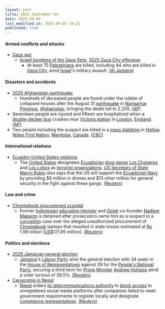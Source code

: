 ```yaml
---
layout: post
title: 2025 September 04
date: 2025-09-04
last_modified_at: 2025-09-04 19:21
published: true
---
```



#### Armed conflicts and attacks

* [Gaza war](https://en.wikipedia.org/wiki/Gaza_war "Gaza war")
  * [Israeli bombing of the Gaza Strip](https://en.wikipedia.org/wiki/Israeli_bombing_of_the_Gaza_Strip "Israeli bombing of the Gaza Strip"), [2025 Gaza City offensive](https://en.wikipedia.org/wiki/2025_Gaza_City_offensive "2025 Gaza City offensive")
    * At least 75 [Palestinians](https://en.wikipedia.org/wiki/Palestinians "Palestinians") are killed, including 44 who are killed in [Gaza City](https://en.wikipedia.org/wiki/Gaza_City "Gaza City"), amid [Israel](https://en.wikipedia.org/wiki/Israel "Israel")'s military assault. [(Al Jazeera)](https://www.aljazeera.com/news/liveblog/2025/9/4/live-hamas-says-ready-for-truce-deal-as-israel-pounds-gaza-city-overnight)

#### Disasters and accidents

* [2025 Afghanistan earthquake](https://en.wikipedia.org/wiki/2025_Afghanistan_earthquake "2025 Afghanistan earthquake")
  * Hundreds of deceased people are found under the rubble of collapsed houses after the August 31 [earthquake](https://en.wikipedia.org/wiki/Earthquake "Earthquake") in [Nangarhar Province](https://en.wikipedia.org/wiki/Nangarhar_Province "Nangarhar Province"), [Afghanistan](https://en.wikipedia.org/wiki/Afghanistan "Afghanistan"), bringing the death toll to 2,205. [(AP)](https://apnews.com/article/afghanistan-earthquake-deaths-50fe948763c786f36780267a8a7e9afc)
* Seventeen people are injured and fifteen are hospitalized when a [double-decker bus](https://en.wikipedia.org/wiki/Double-decker_bus "Double-decker bus") crashes near [Victoria station](https://en.wikipedia.org/wiki/London_Victoria_station "London Victoria station") in [London](https://en.wikipedia.org/wiki/London "London"), [England](https://en.wikipedia.org/wiki/England "England"). [(AP)](https://apnews.com/article/london-bus-crash-victoria-station-injuries-275007304c62eff0d57cba27d45ab9d4)
* Two people including the suspect are killed in a [mass stabbing](https://en.wikipedia.org/wiki/Mass_stabbing "Mass stabbing") in [Hollow Water First Nation](https://en.wikipedia.org/wiki/Hollow_Water_First_Nation "Hollow Water First Nation"), [Manitoba](https://en.wikipedia.org/wiki/Manitoba "Manitoba"), [Canada](https://en.wikipedia.org/wiki/Canada "Canada"). [(CBC)](https://www.cbc.ca/news/canada/manitoba/hollow-water-first-nation-serious-incident-rcmp-1.7624882)

#### International relations

* [Ecuador–United States relations](https://en.wikipedia.org/wiki/Ecuador%E2%80%93United_States_relations "Ecuador–United States relations")
  * The [United States](https://en.wikipedia.org/wiki/United_States "United States") designates [Ecuadorian](https://en.wikipedia.org/wiki/Ecuador "Ecuador") [drug gangs](https://en.wikipedia.org/wiki/Drug_cartel "Drug cartel") [Los Choneros](https://en.wikipedia.org/wiki/Los_Choneros "Los Choneros") and [Los Lobos](https://en.wikipedia.org/wiki/Los_Lobos_%28gang%29 "Los Lobos (gang)") as [terrorist organizations](https://en.wikipedia.org/wiki/Terrorist_organizations "Terrorist organizations"). [US Secretary of State](https://en.wikipedia.org/wiki/United_States_Secretary_of_State "United States Secretary of State") [Marco Rubio](https://en.wikipedia.org/wiki/Marco_Rubio "Marco Rubio") also says that the US will support the [Ecuadorian Navy](https://en.wikipedia.org/wiki/Ecuadorian_Navy "Ecuadorian Navy") by providing $6 million in drones and $13 other million for general security in the fight against these gangs. [(Reuters)](https://www.reuters.com/world/americas/us-designates-ecuador-gangs-terrorist-organizations-2025-09-04/)

#### Law and crime

* [Chromebook procurement scandal](https://en.wikipedia.org/wiki/Chromebook_procurement_scandal "Chromebook procurement scandal")
  * Former [Indonesian](https://en.wikipedia.org/wiki/Indonesia "Indonesia") [education minister](https://en.wikipedia.org/wiki/Ministry_of_Education%2C_Culture%2C_Research%2C_and_Technology "Ministry of Education, Culture, Research, and Technology") and [Gojek](https://en.wikipedia.org/wiki/Gojek "Gojek") co-founder [Nadiem Makarim](https://en.wikipedia.org/wiki/Nadiem_Makarim "Nadiem Makarim") is detained after prosecutors name him as a suspect in a [corruption](https://en.wikipedia.org/wiki/Corruption_in_Indonesia "Corruption in Indonesia") case over the alleged unauthorized procurement of [Chromebook](https://en.wikipedia.org/wiki/Chromebook "Chromebook") laptops that resulted in state losses estimated at [Rp](https://en.wikipedia.org/wiki/Indonesian_rupiah "Indonesian rupiah") 1.98 trillion ([US$](https://en.wikipedia.org/wiki/United_States_dollar "United States dollar")121.85 million). [(Reuters)](https://www.reuters.com/sustainability/indonesia-detains-former-minister-gojek-founder-suspect-graft-case-2025-09-04/)

#### Politics and elections

* [2025 Jamaican general election](https://en.wikipedia.org/wiki/2025_Jamaican_general_election "2025 Jamaican general election")
  * [Jamaica](https://en.wikipedia.org/wiki/Jamaica "Jamaica")'s [Labour Party](https://en.wikipedia.org/wiki/Jamaica_Labour_Party "Jamaica Labour Party") wins the general election with 34 seats in the [House of Representatives](https://en.wikipedia.org/wiki/Parliament_of_Jamaica "Parliament of Jamaica") against 29 for the [People's National Party](https://en.wikipedia.org/wiki/People%27s_National_Party "People's National Party"), securing a third term for [Prime Minister](https://en.wikipedia.org/wiki/Prime_Minister_of_Jamaica "Prime Minister of Jamaica") [Andrew Holness](https://en.wikipedia.org/wiki/Andrew_Holness "Andrew Holness") amid a voter turnout of 39.5%. [(Reuters)](https://www.reuters.com/world/americas/jamaicas-labour-party-wins-third-term-promising-tax-cuts-2025-09-04/)
* [Censorship in Nepal](https://en.wikipedia.org/wiki/Censorship_in_Nepal "Censorship in Nepal")
  * [Nepal](https://en.wikipedia.org/wiki/Nepal "Nepal") orders [its telecommunications authority](https://en.wikipedia.org/wiki/Nepal_Telecommunications_Authority "Nepal Telecommunications Authority") to [block access](https://en.wikipedia.org/wiki/Internet_censorship "Internet censorship") to unregistered social media platforms after companies failed to meet government requirements to register locally and designate [compliance representatives](https://en.wikipedia.org/wiki/Regulatory_affairs "Regulatory affairs"). [(Reuters)](https://www.reuters.com/sustainability/society-equity/nepal-block-some-social-media-including-facebook-2025-09-04/)

